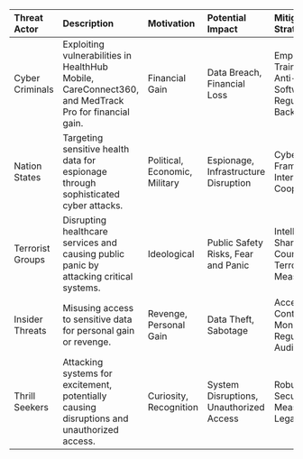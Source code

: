 | Threat Actor     | Description | Motivation | Potential Impact | Mitigation Strategies |
|:-----------------|:------------|:-----------|:-----------------|:----------------------|
| Cyber Criminals  | Exploiting vulnerabilities in HealthHub Mobile, CareConnect360, and MedTrack Pro for financial gain. | Financial Gain | Data Breach, Financial Loss | Employee Training, Anti-Malware Software, Regular Backups |
| Nation States    | Targeting sensitive health data for espionage through sophisticated cyber attacks. | Political, Economic, Military | Espionage, Infrastructure Disruption | Cybersecurity Frameworks, International Cooperation |
| Terrorist Groups | Disrupting healthcare services and causing public panic by attacking critical systems. | Ideological | Public Safety Risks, Fear and Panic | Intelligence Sharing, Counter-Terrorism Measures |
| Insider Threats  | Misusing access to sensitive data for personal gain or revenge. | Revenge, Personal Gain | Data Theft, Sabotage | Access Controls, Monitoring, Regular Audits |
| Thrill Seekers   | Attacking systems for excitement, potentially causing disruptions and unauthorized access. | Curiosity, Recognition | System Disruptions, Unauthorized Access | Robust Security Measures, Legal Actions |